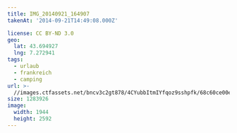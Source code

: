 ```yaml
---
title: IMG_20140921_164907
takenAt: '2014-09-21T14:49:08.000Z'

license: CC BY-ND 3.0
geo:
  lat: 43.694927
  lng: 7.272941
tags:
  - urlaub
  - frankreich
  - camping
url: >-
  //images.ctfassets.net/bncv3c2gt878/4CYubbItmIYfqoz9sshpfk/68c60ce00e5b5cce298bd6616670d280/img_20140921_164907_28234271691_o
size: 1283926
image:
  width: 1944
  height: 2592
---
```


